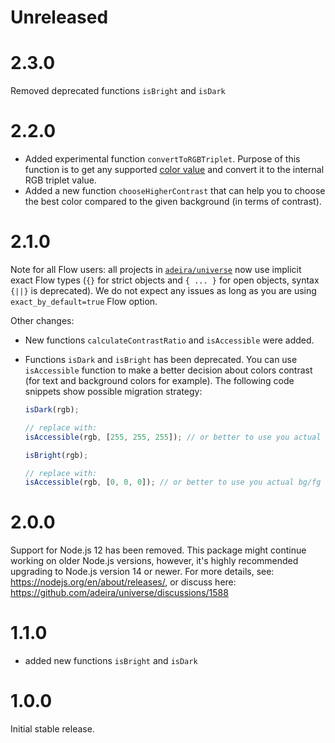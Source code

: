 # Unreleased

# 2.3.0

Removed deprecated functions `isBright` and `isDark`

# 2.2.0

- Added experimental function `convertToRGBTriplet`. Purpose of this function is to get any supported [color value](https://developer.mozilla.org/en-US/docs/Web/CSS/color_value) and convert it to the internal RGB triplet value.
- Added a new function `chooseHigherContrast` that can help you to choose the best color compared to the given background (in terms of contrast).

# 2.1.0

Note for all Flow users: all projects in [`adeira/universe`](https://github.com/adeira/universe) now use implicit exact Flow types (`{}` for strict objects and `{ ... }` for open objects, syntax `{||}` is deprecated). We do not expect any issues as long as you are using `exact_by_default=true` Flow option.

Other changes:

- New functions `calculateContrastRatio` and `isAccessible` were added.
- Functions `isDark` and `isBright` has been deprecated. You can use `isAccessible` function to make a better decision about colors contrast (for text and background colors for example). The following code snippets show possible migration strategy:

  ```js
  isDark(rgb);

  // replace with:
  isAccessible(rgb, [255, 255, 255]); // or better to use you actual bg/fg color
  ```

  ```js
  isBright(rgb);

  // replace with:
  isAccessible(rgb, [0, 0, 0]); // or better to use you actual bg/fg color
  ```

# 2.0.0

Support for Node.js 12 has been removed. This package might continue working on older Node.js versions, however, it's highly recommended upgrading to Node.js version 14 or newer. For more details, see: https://nodejs.org/en/about/releases/, or discuss here: https://github.com/adeira/universe/discussions/1588

# 1.1.0

- added new functions `isBright` and `isDark`

# 1.0.0

Initial stable release.
